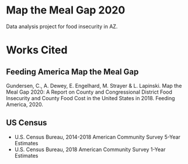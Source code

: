 # Map the Meal Gap 2020


Data analysis project for food insecurity in AZ. 


# Works Cited


## Feeding America Map the Meal Gap


Gundersen, C., A. Dewey, E. Engelhard, M. Strayer & L. Lapinski. Map the Meal Gap 2020: A Report on County and Congressional District Food Insecurity and County Food Cost in the United States in 2018. Feeding America, 2020.


## US Census


- U.S. Census Bureau, 2014-2018 American Community Survey 5-Year Estimates
- U.S. Census Bureau, 2018 American Community Survey 1-Year Estimates
